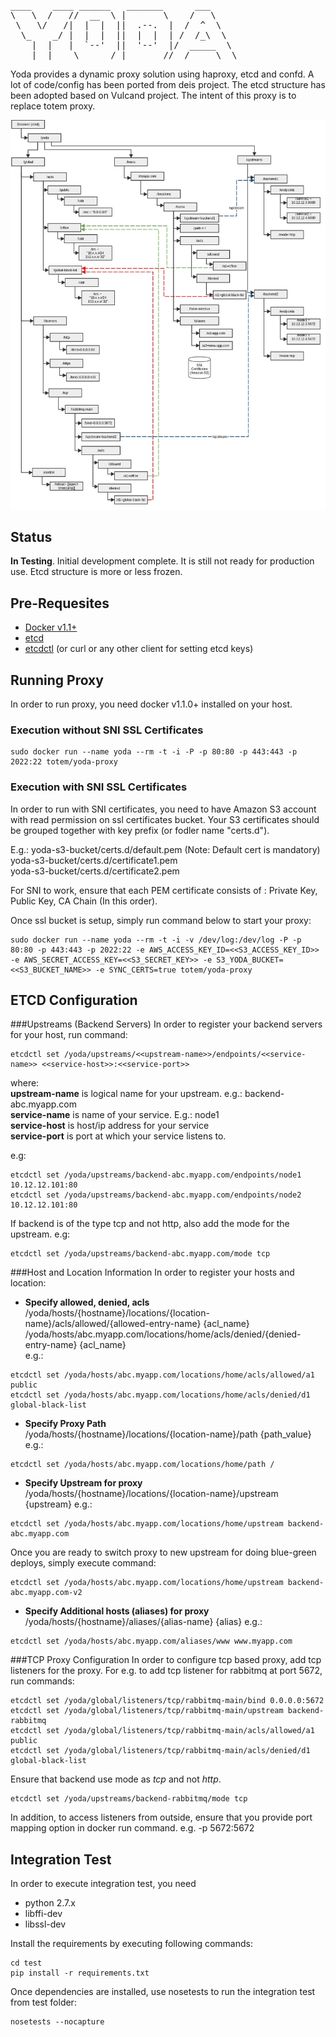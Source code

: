 <pre>
____    ____ ______   _______      ___     
\   \  /   //  __  \ |       \    /   \    
 \   \/   /|  |  |  ||  .--.  |  /  ^  \   
  \_    _/ |  |  |  ||  |  |  | /  /_\  \  
    |  |   |  `--'  ||  '--'  |/  _____  \ 
    |__|    \______/ |_______//__/     \__\
</pre>
Yoda provides a dynamic proxy solution using haproxy, etcd and confd. 
A lot of code/config has been ported from deis project. The etcd structure 
has been adopted based on Vulcand project. The intent of this proxy is to replace
totem proxy.

![Etcd Layout](architecture/etcd-layout.jpg) 

## Status
**In Testing**. Initial development complete. It is still not ready for production use.
Etcd structure is more or less frozen.

## Pre-Requesites
- [Docker v1.1+](https://docs.docker.com/)
- [etcd](https://coreos.com/using-coreos/etcd/)
- [etcdctl](https://github.com/coreos/etcd/releases/) (or curl or any other client for setting etcd keys)

## Running Proxy

In order to run proxy, you need docker v1.1.0+ installed on your host. 

### Execution without SNI SSL Certificates
```
sudo docker run --name yoda --rm -t -i -P -p 80:80 -p 443:443 -p 2022:22 totem/yoda-proxy
```

### Execution with SNI SSL Certificates
In order to run with SNI certificates, you need to have Amazon S3 account with
read permission on ssl certificates bucket. Your S3 certificates should be 
grouped together with key prefix (or fodler name "certs.d").  

E.g.:
yoda-s3-bucket/certs.d/default.pem   (Note: Default cert is mandatory)
yoda-s3-bucket/certs.d/certificate1.pem  
yoda-s3-bucket/certs.d/certificate2.pem  

For SNI to work, ensure that each PEM certificate consists of : 
Private Key, Public Key, CA Chain (In this order).  

Once ssl bucket is setup, simply run command below to start your proxy:  

```
sudo docker run --name yoda --rm -t -i -v /dev/log:/dev/log -P -p 80:80 -p 443:443 -p 2022:22 -e AWS_ACCESS_KEY_ID=<<S3_ACCESS_KEY_ID>> -e AWS_SECRET_ACCESS_KEY=<<S3_SECRET_KEY>> -e S3_YODA_BUCKET=<<S3_BUCKET_NAME>> -e SYNC_CERTS=true totem/yoda-proxy
```

## ETCD Configuration

###Upstreams (Backend Servers)
In order to register your backend servers for your host, run command:
```
etcdctl set /yoda/upstreams/<<upstream-name>>/endpoints/<<service-name>> <<service-host>>:<<service-port>>
```
where:  
**upstream-name** is logical name for your upstream. e.g.: backend-abc.myapp.com  
**service-name** is name of your service. E.g.: node1  
**service-host** is host/ip address for your service  
**service-port** is port at which your service listens to.  

e.g: 
```
etcdctl set /yoda/upstreams/backend-abc.myapp.com/endpoints/node1 10.12.12.101:80
etcdctl set /yoda/upstreams/backend-abc.myapp.com/endpoints/node2 10.12.12.101:80
```  

If backend is of the type tcp and not http, also add the mode for the upstream.
e.g:  
```
etcdctl set /yoda/upstreams/backend-abc.myapp.com/mode tcp
```

###Host and Location Information
In order to register your hosts and location:
- **Specify allowed, denied, acls**  
  /yoda/hosts/{hostname}/locations/{location-name}/acls/allowed/{allowed-entry-name} {acl_name}
  /yoda/hosts/abc.myapp.com/locations/home/acls/denied/{denied-entry-name} {acl_name}  
  e.g.:  

```
etcdctl set /yoda/hosts/abc.myapp.com/locations/home/acls/allowed/a1 public
etcdctl set /yoda/hosts/abc.myapp.com/locations/home/acls/denied/d1 global-black-list
```  

- **Specify Proxy Path**  
  /yoda/hosts/{hostname}/locations/{location-name}/path {path_value}  
  e.g.:
```
etcdctl set /yoda/hosts/abc.myapp.com/locations/home/path /
```  

- **Specify Upstream for proxy**  
  /yoda/hosts/{hostname}/locations/{location-name}/upstream {upstream}
  e.g.:
```
etcdctl set /yoda/hosts/abc.myapp.com/locations/home/upstream backend-abc.myapp.com
```
Once you are ready to switch proxy to new upstream for doing blue-green deploys, 
simply execute command:  
```
etcdctl set /yoda/hosts/abc.myapp.com/locations/home/upstream backend-abc.myapp.com-v2
```

- **Specify Additional hosts (aliases) for proxy**  
  /yoda/hosts/{hostname}/aliases/{alias-name}  {alias}
  e.g.:
```
etcdctl set /yoda/hosts/abc.myapp.com/aliases/www www.myapp.com
```

###TCP Proxy Configuration
In order to configure tcp based proxy, add tcp listeners for the proxy. For e.g.
to add tcp listener for rabbitmq at port 5672, run commands:

```
etcdctl set /yoda/global/listeners/tcp/rabbitmq-main/bind 0.0.0.0:5672
etcdctl set /yoda/global/listeners/tcp/rabbitmq-main/upstream backend-rabbitmq
etcdctl set /yoda/global/listeners/tcp/rabbitmq-main/acls/allowed/a1 public
etcdctl set /yoda/global/listeners/tcp/rabbitmq-main/acls/denied/d1 global-black-list
```

Ensure that backend use mode as *tcp* and not *http*. 
```
etcdctl set /yoda/upstreams/backend-rabbitmq/mode tcp
```

In addition, to access listeners from outside, ensure that you provide port mapping option in docker
run command.
e.g. -p 5672:5672

## Integration Test
In order to execute integration test, you need  
- python 2.7.x  
- libffi-dev  
- libssl-dev

Install the requirements by executing following commands:  
```
cd test
pip install -r requirements.txt
```  

Once dependencies are installed, use nosetests to run the integration test from
test folder:  
```
nosetests --nocapture
```






